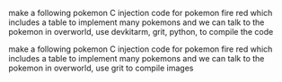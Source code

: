 make a following pokemon C injection code for pokemon fire red which includes a table to implement many pokemons and we can talk to the pokemon in overworld, use devkitarm, grit, python, to compile the code



make a following pokemon C injection code for pokemon fire red which includes a table to implement many pokemons and we can talk to the pokemon in overworld, use grit to compile images
